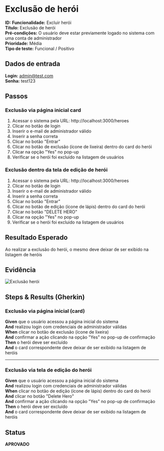# Exclusão de herói

**ID:** 
**Funcionalidade:** Excluir herói  
**Título:** Exclusão de herói  
**Pré-condições:** O usuário deve estar previamente logado no sistema com uma conta de administrador  
**Prioridade:** Média  
**Tipo de teste:** Funcional / Positivo  



## Dados de entrada

**Login:** admin@test.com  
**Senha:** test123  



## Passos

### Exclusão via página inicial card  

1. Acessar o sistema pela URL: http://localhost:3000/heroes  
2. Clicar no botão de login  
3. Inserir o e-mail de administrador válido  
4. Inserir a senha correta  
5. Clicar no botão "Entrar"  
6. Clicar no botão de exclusão (ícone de lixeira) dentro do card do herói  
7. Clicar na opção "Yes" no pop-up
8. Verificar se o herói foi excluido na listagem de usuários  


### Exclusão dentro da tela de edição de herói  

1. Acessar o sistema pela URL: http://localhost:3000/heroes  
2. Clicar no botão de login  
3. Inserir o e-mail de administrador válido  
4. Inserir a senha correta  
5. Clicar no botão "Entrar"  
6. Clicar no botão de edição (ícone de lápis) dentro do card do herói  
7. Clicar no botão "DELETE HERO"  
8. Clicar na opção "Yes" no pop-up  
9. Verificar se o herói foi excluido na listagem de usuários  
 


## Resultado Esperado

Ao realizar a exclusão do herói, o mesmo deve deixar de ser exibido na listagem de heróis 



## Evidência

![Exclusão herói](../evidencias/delete-Hero.png)



## Steps & Results (Gherkin)

### Exclusão via página inicial (card)

**Given** que o usuário acessou a página inicial do sistema  
**And** realizou login com credenciais de administrador válidas  
**When** clicar no botão de exclusão (ícone de lixeira)  
**And** confirmar a ação clicando na opção "Yes" no pop-up de confirmação  
**Then** o herói deve ser excluído  
**And** o card correspondente deve deixar de ser exibido na listagem de heróis

---

### Exclusão via tela de edição do herói

**Given** que o usuário acessou a página inicial do sistema  
**And** realizou login com credenciais de administrador válidas  
**When** clicar no botão de edição (ícone de lápis) dentro do card do herói  
**And** clicar no botão "Delete Hero"  
**And** confirmar a ação clicando na opção "Yes" no pop-up de confirmação  
**Then** o herói deve ser excluído  
**And** o card correspondente deve deixar de ser exibido na listagem de heróis



## Status

**APROVADO**

